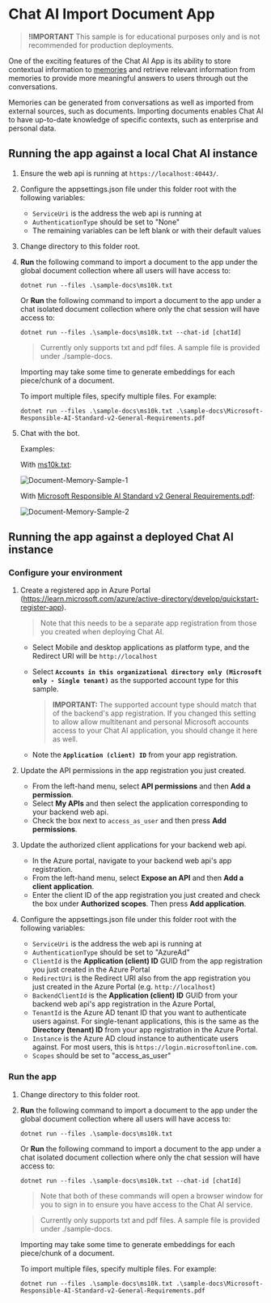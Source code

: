 ﻿# Chat AI Import Document App

> **!IMPORTANT**
> This sample is for educational purposes only and is not recommended for production deployments.

One of the exciting features of the Chat AI App is its ability to store contextual information
to [memories](https://github.com/microsoft/semantic-kernel/blob/main/docs/EMBEDDINGS.md) and retrieve
relevant information from memories to provide more meaningful answers to users through out the conversations.

Memories can be generated from conversations as well as imported from external sources, such as documents.
Importing documents enables Chat AI to have up-to-date knowledge of specific contexts, such as enterprise and personal data.

## Running the app against a local Chat AI instance

1. Ensure the web api is running at `https://localhost:40443/`.
2. Configure the appsettings.json file under this folder root with the following variables:

   - `ServiceUri` is the address the web api is running at
   - `AuthenticationType` should be set to "None"
   - The remaining variables can be left blank or with their default values

3. Change directory to this folder root.
4. **Run** the following command to import a document to the app under the global document collection where
   all users will have access to:

   `dotnet run --files .\sample-docs\ms10k.txt`

   Or **Run** the following command to import a document to the app under a chat isolated document collection where
   only the chat session will have access to:

   `dotnet run --files .\sample-docs\ms10k.txt --chat-id [chatId]`

   > Currently only supports txt and pdf files. A sample file is provided under ./sample-docs.

   Importing may take some time to generate embeddings for each piece/chunk of a document.

   To import multiple files, specify multiple files. For example:

   `dotnet run --files .\sample-docs\ms10k.txt .\sample-docs\Microsoft-Responsible-AI-Standard-v2-General-Requirements.pdf`

5. Chat with the bot.

   Examples:

   With [ms10k.txt](./sample-docs/ms10k.txt):

   ![Document-Memory-Sample-1](https://github.com/microsoft/chat-copilot/assets/52973358/3d35df4d-40f1-4f12-8e40-fd190d5ce127)

   With [Microsoft Responsible AI Standard v2 General Requirements.pdf](./sample-docs/Microsoft-Responsible-AI-Standard-v2-General-Requirements.pdf):

   ![Document-Memory-Sample-2](https://github.com/microsoft/chat-copilot/assets/52973358/f0e95104-72ca-4a0a-9555-ee335d8df696)

## Running the app against a deployed Chat AI instance

### Configure your environment

1. Create a registered app in Azure Portal (https://learn.microsoft.com/azure/active-directory/develop/quickstart-register-app).

   > Note that this needs to be a separate app registration from those you created when deploying Chat AI.

   - Select Mobile and desktop applications as platform type, and the Redirect URI will be `http://localhost`
   - Select **`Accounts in this organizational directory only (Microsoft only - Single tenant)`** as the supported account
     type for this sample.

     > **IMPORTANT:** The supported account type should match that of the backend's app registration. If you changed this setting to allow allow multitenant and personal Microsoft accounts access to your Chat AI application, you should change it here as well.

   - Note the **`Application (client) ID`** from your app registration.

2. Update the API permissions in the app registration you just created.

   - From the left-hand menu, select **API permissions** and then **Add a permission**.
   - Select **My APIs** and then select the application corresponding to your backend web api.
   - Check the box next to `access_as_user` and then press **Add permissions**.

3. Update the authorized client applications for your backend web api.

   - In the Azure portal, navigate to your backend web api's app registration.
   - From the left-hand menu, select **Expose an API** and then **Add a client application**.
   - Enter the client ID of the app registration you just created and check the box under **Authorized scopes**. Then press **Add application**.

4. Configure the appsettings.json file under this folder root with the following variables:
   - `ServiceUri` is the address the web api is running at
   - `AuthenticationType` should be set to "AzureAd"
   - `ClientId` is the **Application (client) ID** GUID from the app registration you just created in the Azure Portal
   - `RedirectUri` is the Redirect URI also from the app registration you just created in the Azure Portal (e.g. `http://localhost`)
   - `BackendClientId` is the **Application (client) ID** GUID from your backend web api's app registration in the Azure Portal,
   - `TenantId` is the Azure AD tenant ID that you want to authenticate users against. For single-tenant applications, this is the same as the **Directory (tenant) ID** from your app registration in the Azure Portal.
   - `Instance` is the Azure AD cloud instance to authenticate users against. For most users, this is `https://login.microsoftonline.com`.
   - `Scopes` should be set to "access_as_user"

### Run the app

1. Change directory to this folder root.
2. **Run** the following command to import a document to the app under the global document collection where
   all users will have access to:

   `dotnet run --files .\sample-docs\ms10k.txt`

   Or **Run** the following command to import a document to the app under a chat isolated document collection where
   only the chat session will have access to:

   `dotnet run --files .\sample-docs\ms10k.txt --chat-id [chatId]`

   > Note that both of these commands will open a browser window for you to sign in to ensure you have access to the Chat AI service.

   > Currently only supports txt and pdf files. A sample file is provided under ./sample-docs.

   Importing may take some time to generate embeddings for each piece/chunk of a document.

   To import multiple files, specify multiple files. For example:

   `dotnet run --files .\sample-docs\ms10k.txt .\sample-docs\Microsoft-Responsible-AI-Standard-v2-General-Requirements.pdf`

